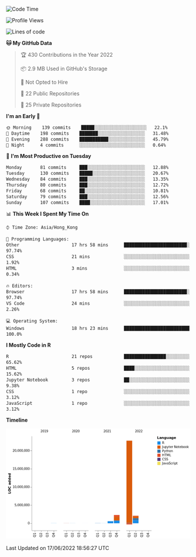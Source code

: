 

<!--**wt12318/wt12318** is a ✨ _special_ ✨ repository because its `README.md` (this file) appears on your GitHub profile.-->

<!--START_SECTION:waka-->
![Code Time](http://img.shields.io/badge/Code%20Time-0%20secs-blue)

![Profile Views](http://img.shields.io/badge/Profile%20Views-0-blue)

![Lines of code](https://img.shields.io/badge/From%20Hello%20World%20I%27ve%20Written-27%20Million%20lines%20of%20code-blue)

**🐱 My GitHub Data** 

> 🏆 430 Contributions in the Year 2022
 > 
> 📦 2.9 MB Used in GitHub's Storage 
 > 
> 🚫 Not Opted to Hire
 > 
> 📜 22 Public Repositories 
 > 
> 🔑 25 Private Repositories  
 > 
**I'm an Early 🐤** 

```text
🌞 Morning    139 commits    █████░░░░░░░░░░░░░░░░░░░░   22.1% 
🌆 Daytime    198 commits    ███████░░░░░░░░░░░░░░░░░░   31.48% 
🌃 Evening    288 commits    ███████████░░░░░░░░░░░░░░   45.79% 
🌙 Night      4 commits      ░░░░░░░░░░░░░░░░░░░░░░░░░   0.64%

```
📅 **I'm Most Productive on Tuesday** 

```text
Monday       81 commits     ███░░░░░░░░░░░░░░░░░░░░░░   12.88% 
Tuesday      130 commits    █████░░░░░░░░░░░░░░░░░░░░   20.67% 
Wednesday    84 commits     ███░░░░░░░░░░░░░░░░░░░░░░   13.35% 
Thursday     80 commits     ███░░░░░░░░░░░░░░░░░░░░░░   12.72% 
Friday       68 commits     ██░░░░░░░░░░░░░░░░░░░░░░░   10.81% 
Saturday     79 commits     ███░░░░░░░░░░░░░░░░░░░░░░   12.56% 
Sunday       107 commits    ████░░░░░░░░░░░░░░░░░░░░░   17.01%

```


📊 **This Week I Spent My Time On** 

```text
⌚︎ Time Zone: Asia/Hong_Kong

💬 Programming Languages: 
Other                    17 hrs 58 mins      ████████████████████████░   97.74% 
CSS                      21 mins             ░░░░░░░░░░░░░░░░░░░░░░░░░   1.92% 
HTML                     3 mins              ░░░░░░░░░░░░░░░░░░░░░░░░░   0.34%

🔥 Editors: 
Browser                  17 hrs 58 mins      ████████████████████████░   97.74% 
VS Code                  24 mins             ░░░░░░░░░░░░░░░░░░░░░░░░░   2.26%

💻 Operating System: 
Windows                  18 hrs 23 mins      █████████████████████████   100.0%

```

**I Mostly Code in R** 

```text
R                        21 repos            ████████████████░░░░░░░░░   65.62% 
HTML                     5 repos             ████░░░░░░░░░░░░░░░░░░░░░   15.62% 
Jupyter Notebook         3 repos             ██░░░░░░░░░░░░░░░░░░░░░░░   9.38% 
CSS                      1 repo              ░░░░░░░░░░░░░░░░░░░░░░░░░   3.12% 
JavaScript               1 repo              ░░░░░░░░░░░░░░░░░░░░░░░░░   3.12%

```


**Timeline**

![Chart not found](https://raw.githubusercontent.com/wt12318/wt12318/main/charts/bar_graph.png) 


 Last Updated on 17/06/2022 18:56:27 UTC
<!--END_SECTION:waka-->


